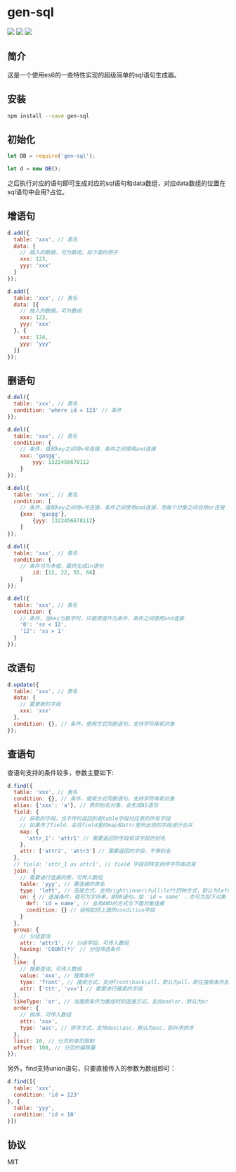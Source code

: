 # gen-sql

[![](https://img.shields.io/npm/v/gen-sql.svg?style=flat)](https://www.npmjs.org/package/gen-sql)
[![](https://img.shields.io/travis/JuneAndGreen/gen-sql.svg)](https://github.com/JuneAndGreen/gen-sql)
[![](https://img.shields.io/npm/l/gen-sql.svg)](https://github.com/JuneAndGreen/gen-sql)

## 简介

这是一个使用es6的一些特性实现的超级简单的sql语句生成器。

## 安装

```bash
npm install --save gen-sql
```

## 初始化

```javascript
let DB = require('gen-sql');

let d = new DB();
```

之后执行对应的语句即可生成对应的sql语句和data数组，对应data数组的位置在sql语句中会用?占位。


## 增语句

```javascript
d.add({
  table: 'xxx', // 表名
  data: {
    // 插入的数据，可为数组，如下面的例子
    xxx: 123,
    yyy: 'xxx'
  }
});
```

```javascript
d.add({
  table: 'xxx', // 表名
  data: [{
    // 插入的数据，可为数组
    xxx: 123,
    yyy: 'xxx'
  }, {
    xxx: 124,
    yyy: 'yyy'
  }]
});
```

## 删语句

```javascript
d.del({
  table: 'xxx', // 表名
  condition: 'where id = 123' // 条件
});
```

```javascript
d.del({
  table: 'xxx', // 表名
  condition: {
    // 条件，值和key之间用=号连接，条件之间使用and连接
    xxx: 'gasgg',
		yyy: 1322456678112
	}
});
```

```javascript
d.del({
  table: 'xxx', // 表名
  condition: [
    // 条件，值和key之间用=号连接，条件之间使用and连接，而每个对象之间会用or连接
    {xxx: 'gasgg'},
		{yyy: 1322456678112}
	]
});
```

```javascript
d.del({
  table: 'xxx', // 表名
  condition: {
    // 条件可为多值，最终生成in语句
		id: [12, 22, 55, 66]
	}
});
```

```javascript
d.del({
  table: 'xxx', // 表名
  condition: {
    // 条件，当key为数字时，只使用值作为条件，条件之间使用and连接
    '0': 'ss < 12',
    '12': 'ss > 1'
  }
});
```

## 改语句

```javascript
d.update({
  table: 'xxx', // 表名
  data: {
    // 要更新的字段
    xxx: 'xxx'
  },
  condition: {}, // 条件，使用方式同删语句，支持字符串和对象
});
```

## 查语句

查语句支持的条件较多，参数主要如下:

```javascript
d.find({
  table: 'xxx', // 表名
  condition: {}, // 条件，使用方式同删语句，支持字符串和对象
  alias: {'xxx': 'a'}, // 表的别名对象，会生成AS语句
  field: {
    // 获取的字段，当不传时返回的是table字段对应表的所有字段
    // 如果传了field，会将field里的map和attr里所出现的字段进行合并
    map: {
      'attr_1': 'attr1' // 需要返回的字段和该字段的别名
    },
    attr: ['attr2', 'attr3'] // 需要返回的字段，不带别名
  },
  // field: 'attr_1 as attr1', // field 字段同样支持传字符串进来
  join: {
    // 需要进行连接的表，可传入数组
    table: 'yyy', // 要连接的表名
    type: 'left', // 连接方式，支持right\inner\full\left四种方式，默认为left
    on: { // 连接条件，值可为字符串，即ON语句，如 'id = name' ，亦可为如下对象
      def: 'id = name', // 会用AND的方式与下面对象连接
      condition: {} // 结构如同上面的condition字段
    }
  },
  group: {
    // 分组查询
    attr: 'attr1', // 分组字段，可传入数组
    having: 'COUNT(*)' // 分组筛选条件
  },
  like: {
    // 搜索查询，可传入数组
    value: 'xxx', // 搜索条件
    type: 'front', // 搜索方式，支持front\back\all，默认为all，即在搜索条件前后追加%
    attr: ['ttt', 'vvv'] // 需要进行搜索的字段
  },
  likeType: 'or', // 当搜索条件为数组时的连接方式，支持and\or，默认为or
  order: {
    // 排序，可传入数组
    attr: 'xxx',
    type: 'asc', // 排序方式，支持desc\asc，默认为asc，即升序排序
  },
  limit: 10, // 分页的单页限制
  offset: 100, // 分页的偏移量
});
```

另外，find支持union语句，只要直接传入的参数为数组即可：

```javascript
d.find([{
  table: 'xxx',
  condition: 'id = 123'
}, {
  table: 'yyy',
  condition: 'id < 10'
}])
```

## 协议

MIT
